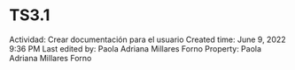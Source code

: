 # TS3.1

Actividad: Crear documentación para el usuario
Created time: June 9, 2022 9:36 PM
Last edited by: Paola Adriana Millares Forno
Property: Paola Adriana Millares Forno